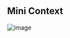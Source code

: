 ## Mini Context

![image](https://github.com/shahbazalamjobs/React-Learning/assets/125631878/57135b38-790e-4011-bf1c-b9d876bea55f)

